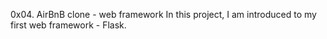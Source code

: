 0x04. AirBnB clone - web framework
In this project, I am introduced to my first web framework - Flask.
